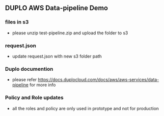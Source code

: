 
## DUPLO AWS Data-pipeline Demo
### files in s3 
* please unzip test-pipeline.zip and upload the folder  to s3
###  request.json 
* update request.json  with new s3 folder path
### Duplo documention
* please refer https://docs.duplocloud.com/docs/aws/aws-services/data-pipeline for more info
### Policy and Role updates
* all the roles and policy are only used in prototype and not for production
  
